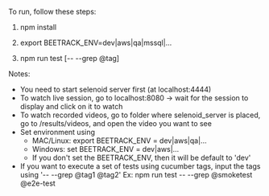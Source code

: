 To run, follow these steps:

1.  npm install

2.  export BEETRACK_ENV=dev|aws|qa|mssql|...  

3.  npm run test [-- --grep @tag]

Notes:
 - You need to start selenoid server first (at localhost:4444)
 - To watch live session, go to localhost:8080 -> wait for the session to display and click on it to watch
 - To watch recorded videos, go to folder where selenoid_server is placed, go to /results/videos, and open the video you want to see
 - Set environment using 
    + MAC/Linux: export BEETRACK_ENV = dev|aws|qa|...  
    + Windows: set BEETRACK_ENV = dev|aws|...
    + If you don't set the BEETRACK_ENV, then it will be default to 'dev'
 - If you want to execute a set of tests using cucumber tags, input the tags using '-- --grep @tag1 @tag2'
    Ex: npm run test -- --grep @smoketest @e2e-test
